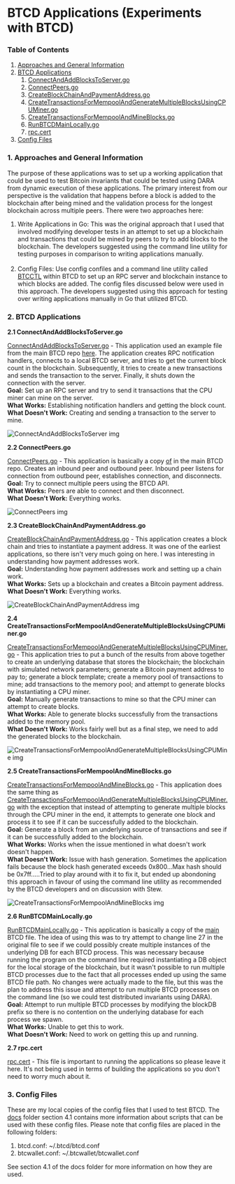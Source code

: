 # BTCD Applications (Experiments with BTCD)

### Table of Contents
1. [Approaches and General Information](#General)
2. [BTCD Applications](#Apps)
    1. [ConnectAndAddBlocksToServer.go](#App1)
    2. [ConnectPeers.go](#App2)
    3. [CreateBlockChainAndPaymentAddress.go](#App3)
    4. [CreateTransactionsForMempoolAndGenerateMultipleBlocksUsingCPUMiner.go](#App4)
    5. [CreateTransactionsForMempoolAndMineBlocks.go](#App5)
    6. [RunBTCDMainLocally.go](#App6)
    7. [rpc.cert](#App7)
3. [Config Files](#Config)

<a name="General" />

### 1. Approaches and General Information

The purpose of these applications was to set up a working application that could be used to test Bitcoin invariants that could be tested using DARA from dynamic execution of these applications. The primary interest from our perspective is the validation that happens before a block is added to the blockchain after being mined and the validation process for the longest blockchain across multiple peers. There were two approaches here:<br />
1) Write Applications in Go: This was the original approach that I used that involved modifying developer tests in an attempt to set up a blockchain and transactions that could be mined by peers to try to add blocks to the blockchain. The developers suggested using the command line utility for testing purposes in comparison to writing applications manually.<br /><br />
2) Config Files: Use config confiles and a command line utility called [BTCCTL](https://github.com/btcsuite/btcd/tree/master/cmd/btcctl) within BTCD to set up an RPC server and blockchain instance to which blocks are added. The config files discussed below were used in this approach. The developers suggested using this approach for testing over writing applications manually in Go that utilized BTCD.

<a name="Apps" />

### 2. BTCD Applications

<a name="App1" />

**2.1 ConnectAndAddBlocksToServer.go**

[ConnectAndAddBlocksToServer.go](https://github.com/DARA-Project/BTCD-Applications/blob/master/ConnectAndAddBlockToServer.go) - This application used an example file from the main BTCD repo [here](https://github.com/btcsuite/btcd/blob/master/rpcclient/examples/btcdwebsockets/main.go). The application creates RPC notification handlers, connects to a local BTCD server, and tries to get the current block count in the blockchain. Subsequently, it tries to create a new transactions and sends the transaction to the server. Finally, it shuts down the connection with the server.<br />
**Goal:** Set up an RPC server and try to send it transactions that the CPU miner can mine on the server.<br />
**What Works:** Establishing notification handlers and getting the block count.<br />
**What Doesn't Work:** Creating and sending a transaction to the server to mine.<br />

![ConnectAndAddBlocksToServer img](https://github.com/DARA-Project/BTCD-Applications/blob/master/images/btcdRPCScript%20img.jpg)

<a name="App2" />

**2.2 ConnectPeers.go**

[ConnectPeers.go](https://github.com/DARA-Project/BTCD-Applications/blob/master/ConnectPeers.go) - This application is basically a copy [of](https://github.com/btcsuite/btcd/blob/master/peer/example_test.go) in the main BTCD repo. Creates an inbound peer and outbound peer. Inbound peer listens for connection from outbound peer, establishes connection, and disconnects.<br />
**Goal:** Try to connect multiple peers using the BTCD API.<br />
**What Works:** Peers are able to connect and then disconnect.<br />
**What Doesn't Work:** Everything works.<br />

![ConnectPeers img](https://github.com/DARA-Project/BTCD-Applications/blob/master/images/ConnectPeers%20img.jpg)

<a name="App3" />

**2.3 CreateBlockChainAndPaymentAddress.go**

[CreateBlockChainAndPaymentAddress.go](https://github.com/DARA-Project/BTCD-Applications/blob/master/CreateBlockchainAndPaymentAddress.go) - This application creates a block chain and tries to instantiate a payment address. It was one of the earliest applications, so there isn't very much going on here. I was interesting in understanding how payment addresses work.<br />
**Goal:** Understanding how payment addresses work and setting up a chain work.<br />
**What Works:** Sets up a blockchain and creates a Bitcoin payment address.<br />
**What Doesn't Work:** Everything works.<br />

![CreateBlockChainAndPaymentAddress img](https://github.com/DARA-Project/BTCD-Applications/blob/master/images/CreateBlockChainAndPaymentAddress.jpg)

<a name="App4" />

**2.4 CreateTransactionsForMempoolAndGenerateMultipleBlocksUsingCPUMiner.go**

[CreateTransactionsForMempoolAndGenerateMultipleBlocksUsingCPUMiner.go](https://github.com/DARA-Project/BTCD-Applications/blob/master/CreateTransactionsForMempoolAndGenerateMultipleBlocksUsingCPUMiner.go) - This application tries to put a bunch of the results from above together to create an underlying database that stores the blockchain; the blockchain with simulated network parameters; generate a Bitcoin payment address to pay to; generate a block template; create a memory pool of transactions to mine; add transactions to the memory pool; and attempt to generate blocks by instantiating a CPU miner. <br />
**Goal:** Manually generate transactions to mine so that the CPU miner can attempt to create blocks.<br />
**What Works:** Able to generate blocks successfully from the transactions added to the memory pool.<br />
**What Doesn't Work:** Works fairly well but as a final step, we need to add the generated blocks to the blockchain.<br />

![CreateTransactionsForMempoolAndGenerateMultipleBlocksUsingCPUMine img](https://github.com/DARA-Project/BTCD-Applications/blob/master/images/CreateTransactionsForMempoolAndGenerateMultipleBlocksUsingCPUMiner%20img.jpg)

<a name="App5" />

**2.5 CreateTransactionsForMempoolAndMineBlocks.go**

[CreateTransactionsForMempoolAndMineBlocks.go](https://github.com/DARA-Project/BTCD-Applications/blob/master/CreateTransactionsForMempoolAndMineBlocks.go) - This application does the same thing as [CreateTransactionsForMempoolAndGenerateMultipleBlocksUsingCPUMiner.go](https://github.com/DARA-Project/BTCD-Applications/blob/master/CreateTransactionsForMempoolAndGenerateMultipleBlocksUsingCPUMiner.go) with the exception that instead of attempting to generate multiple blocks through the CPU miner in the end, it attempts to generate one block and process it to see if it can be successfully added to the blockchain.<br />
**Goal:** Generate a block from an underlying source of transactions and see if it can be successfully added to the blockchain.<br />
**What Works:** Works when the issue mentioned in what doesn't work doesn't happen.<br />
**What Doesn't Work:** Issue with hash generation. Sometimes the application fails because the block hash generated exceeds 0x800...Max hash should be 0x7ff.....Tried to play around with it to fix it, but ended up abondoning this approach in favour of using the command line utility as recommended by the BTCD developers and on discussion with Stew.<br />

![CreateTransactionsForMempoolAndMineBlocks img](https://github.com/DARA-Project/BTCD-Applications/blob/master/images/CreateTransactionsForMempoolAndGenerateMultipleBlocksUsingCPUMiner%20img.jpg)

<a name="App6" />

**2.6 RunBTCDMainLocally.go**

[RunBTCDMainLocally.go](https://github.com/DARA-Project/BTCD-Applications/blob/master/RunBTCDMainLocally.go) - This application is basically a copy of the [main](https://github.com/btcsuite/btcd/blob/master/btcd.go) BTCD file. The idea of using this was to try attempt to change line 27 in the original file to see if we could possibly create multiple instances of the underlying DB for each BTCD process. This was necessary because running the program on the command line required instantiating a DB object for the local storage of the blockchain, but it wasn't possible to run multiple BTCD processes due to the fact that all processes ended up using the same BTCD file path. No changes were actually made to the file, but this was the plan to address this issue and attempt to run multiple BTCD processes on the command line (so we could test distributed invariants using DARA).
<br />
**Goal:** Attempt to run multiple BTCD processes by modifying the blockDB prefix so there is no contention on the underlying database for each process we spawn.<br />
**What Works:** Unable to get this to work.<br />
**What Doesn't Work:** Need to work on getting this up and running.<br />

<a name="App7" />

**2.7 rpc.cert**

[rpc.cert](https://github.com/DARA-Project/BTCD-Applications/blob/master/rpc.cert) - This file is important to running the applications so please leave it here. It's not being used in terms of building the applications so you don't need to worry much about it.

<a name="Config" />

### 3. Config Files

These are my local copies of the config files that I used to test BTCD. The [docs](https://github.com/DARA-Project/BTCD-Applications/tree/master/docs) folder section 4.1 contains more information about scripts that can be used with these config files. Please note that config files are placed in the following folders: <br />
1) btcd.conf: ~/.btcd/btcd.conf<br />
2) btcwallet.conf: ~/.btcwallet/btcwallet.conf

See section 4.1 of the docs folder for more information on how they are used.
